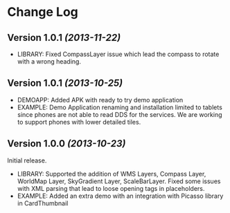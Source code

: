 Change Log
===============================================================================
Version 1.0.1 *(2013-11-22)*
----------------------------

 * LIBRARY: Fixed CompassLayer issue which lead the compass to rotate with a wrong heading.

 
Version 1.0.1 *(2013-10-25)*
----------------------------

 * DEMOAPP: Added APK with ready to try demo application
 * EXAMPLE: Demo Application renaming and installation limited to tablets since phones are not able to read DDS for the services. We are working to support phones with lower detailed tiles.


Version 1.0.0 *(2013-10-23)*
----------------------------
Initial release.

 * LIBRARY: Supported the addition of WMS Layers, Compass Layer, WorldMap Layer, SkyGradient Layer, ScaleBarLayer. Fixed some issues with XML parsing that lead to loose opening tags in placeholders.
 * EXAMPLE: Added an extra demo with an integration with Picasso library in CardThumbnail

